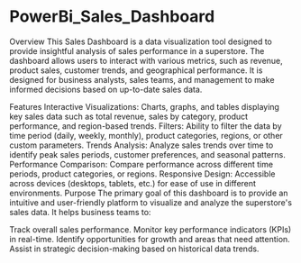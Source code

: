 # PowerBi_Sales_Dashboard
Overview
This Sales Dashboard is a data visualization tool designed to provide insightful analysis of sales performance in a superstore. The dashboard allows users to interact with various metrics, such as revenue, product sales, customer trends, and geographical performance. It is designed for business analysts, sales teams, and management to make informed decisions based on up-to-date sales data.

Features
Interactive Visualizations: Charts, graphs, and tables displaying key sales data such as total revenue, sales by category, product performance, and region-based trends.
Filters: Ability to filter the data by time period (daily, weekly, monthly), product categories, regions, or other custom parameters.
Trends Analysis: Analyze sales trends over time to identify peak sales periods, customer preferences, and seasonal patterns.
Performance Comparison: Compare performance across different time periods, product categories, or regions.
Responsive Design: Accessible across devices (desktops, tablets, etc.) for ease of use in different environments.
Purpose
The primary goal of this dashboard is to provide an intuitive and user-friendly platform to visualize and analyze the superstore's sales data. It helps business teams to:

Track overall sales performance.
Monitor key performance indicators (KPIs) in real-time.
Identify opportunities for growth and areas that need attention.
Assist in strategic decision-making based on historical data trends.
